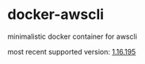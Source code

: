 # docker-awscli
minimalistic docker container for awscli

most recent supported version: [1.16.195](https://libraries.io/pypi/awscli/1.16.195)
